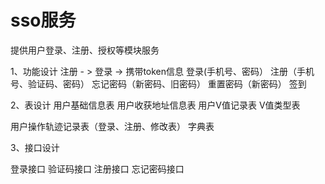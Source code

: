 # sso服务
提供用户登录、注册、授权等模块服务

1、功能设计
注册 - > 登录 -> 携带token信息
登录(手机号、密码）
注册（手机号、验证码、密码）
忘记密码（新密码、旧密码）
重置密码（新密码）
签到


2、表设计
用户基础信息表
用户收获地址信息表
用户V值记录表
V值类型表

用户操作轨迹记录表（登录、注册、修改表）
字典表


3、接口设计

登录接口
验证码接口
注册接口
忘记密码接口
